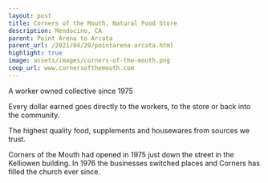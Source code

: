 ```yaml
---
layout: post
title: Corners of the Mouth, Natural Food Store
description: Mendocino, CA
parent: Point Arena to Arcata
parent_url: /2021/04/20/pointarena-arcata.html
highlight: true
image: assets/images/corners-of-the-mouth.png
coop_url: www.cornersofthemouth.com
---
```


A worker owned collective since 1975

Every dollar earned goes directly to the workers, to the store or back into the community.

The highest quality food, supplements and housewares from sources we trust.

Corners of the Mouth had opened in 1975 just down the street in the Kelliowen building.  In 1976 the businesses switched places and Corners has filled the church ever since.